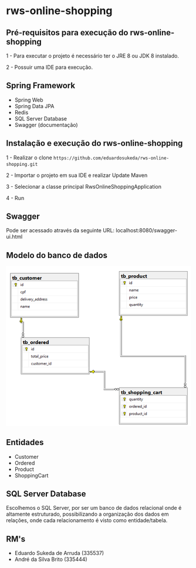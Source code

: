 # rws-online-shopping


## Pré-requisitos para execução do rws-online-shopping

1 - Para executar o projeto é necessário ter o JRE 8 ou JDK 8 instalado.

2 - Possuir uma IDE para execução.


## Spring Framework

- Spring Web
- Spring Data JPA
- Redis
- SQL Server Database
- Swagger (documentação)

## Instalação e execução do rws-online-shopping

1 - Realizar o clone `https://github.com/eduardosukeda/rws-online-shopping.git`

2 - Importar o projeto em sua IDE e realizar Update Maven

3 - Selecionar a classe principal RwsOnlineShoppingApplication

4 - Run

## Swagger
Pode ser acessado através da seguinte URL: localhost:8080/swagger-ui.html

## Modelo do banco de dados
![Image description](https://github.com/eduardosukeda/rws-online-shopping/blob/master/images/model_database.PNG)

## Entidades
- Customer
- Ordered
- Product
- ShoppingCart

## SQL Server Database
Escolhemos o SQL Server, por ser um banco de dados relacional onde é altamente estruturado, possibilizando a organização dos dados em relações, onde cada relacionamento é visto como entidade/tabela.

## RM's
- Eduardo Sukeda de Arruda (335537)
- André da Silva Brito (335444)

